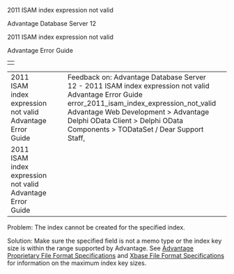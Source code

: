 2011 ISAM index expression not valid




Advantage Database Server 12  

2011 ISAM index expression not valid

Advantage Error Guide

|  |
| --- |
|  |

|  |  |  |  |  |
| --- | --- | --- | --- | --- |
| 2011 ISAM index expression not valid  Advantage Error Guide |  |  | Feedback on: Advantage Database Server 12 - 2011 ISAM index expression not valid Advantage Error Guide error\_2011\_isam\_index\_expression\_not\_valid Advantage Web Development > Advantage Delphi OData Client > Delphi OData Components > TODataSet / Dear Support Staff, |  |
| 2011 ISAM index expression not valid  Advantage Error Guide |  |  |  |  |

Problem: The index cannot be created for the specified index.

Solution: Make sure the specified field is not a memo type or the index key size is within the range supported by Advantage. See [Advantage Proprietary File Format Specifications](master_advantage_proprietary_file_format_specifications.htm) and [Xbase File Format Specifications](master_xbase_file_format_specifications.htm) for information on the maximum index key sizes.